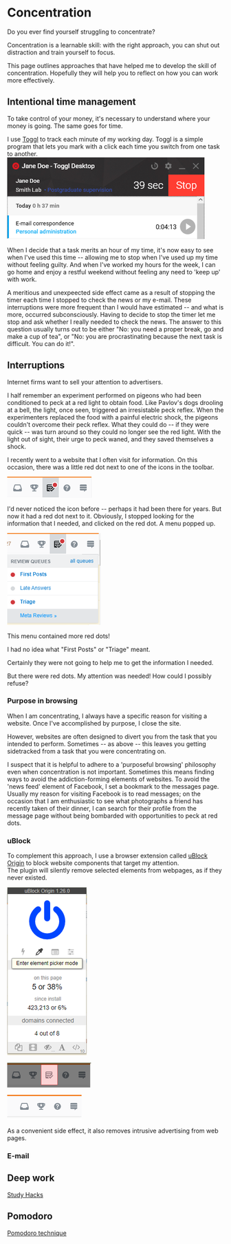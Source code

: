 # Concentration

Do you ever find yourself struggling to concentrate?

Concentration is a learnable skill: with the right approach, 
you can shut out distraction and train yourself to focus.

This page outlines approaches that have helped me to develop the skill of concentration.
Hopefully they will help you to reflect on how you can work more effectively.


## Intentional time management

To take control of your money, it's necessary to understand where your money is going.
The same goes for time.

I use [Toggl](https://www.toggl.com) to track each minute of my working day. 
Toggl is a simple program that lets you mark with a click each time you switch from
one task to another.  
![Toggl interface](https://github.com/ms609/concentration/raw/master/img/Toggl.png "Toggl interface")


When I decide that a task merits an hour of my time, it's now easy to see when 
I've used this time -- allowing me to stop when I've used up my time without 
feeling guilty.  And when I've worked my hours for the week, I can go home and 
enjoy a restful weekend without feeling any need to 'keep up' with work.

A meritious and unexpeected side effect came as a result of stopping the timer
each time I stopped to check the news or my e-mail.  These interruptions
were more frequent than I would have estimated -- and what is more, occurred
subconsciously.  Having to decide to stop the timer let me stop and ask whether
I really needed to check the news.  The answer to this question usually turns out to be
either "No: you need a proper break, go and make a cup of tea", or "No: you are
procrastinating because the next task is difficult. You can do it!".

## Interruptions

Internet firms want to sell your attention to advertisers. 

I half remember an experiment performed on pigeons who had been conditioned to
peck at a red light to obtain food.  Like Pavlov's dogs drooling at a bell,
the light, once seen, triggered an irresistable peck reflex.
When the experimenters replaced the food with a painful electric shock,
the pigeons couldn't overcome their peck reflex.
What they could do -- if they were quick -- was turn around so they could
no longer see the red light.  With the light out of sight, their urge to peck
waned, and they saved themselves a shock.

I recently went to a website that I often visit for information.
On this occasion, there was a little red dot next to one of the icons in the toolbar.

![Stack overflow buttons](https://github.com/ms609/concentration/raw/master/img/RedDot.png "A little red dot")

I'd never noticed the icon before -- perhaps it had been there for years.  But now it
had a red dot next to it.  Obviously, I stopped looking for the information that I needed,
and clicked on the red dot.  A menu popped up.

![Stack overflow review queue](https://github.com/ms609/concentration/raw/master/img/RedDotMenu.png "More red dots!")

This menu contained more red dots!

I had no idea what "First Posts" or "Triage" meant.

Certainly they were not going to help me to get the information I needed.

But there were red dots.  My attention was needed!  How could I possibly refuse?

### Purpose in browsing

When I am concentrating, I always have a specific reason for visiting a website.
Once I've accomplished by purpose, I close the site.

However, websites are often designed to divert you from the task that you intended 
to perform.  Sometimes -- as above -- this leaves you getting sidetracked from 
a task that you were concentrating on.

I suspect that it is helpful to adhere to a 'purposeful browsing' philosophy even
when concentration is not important.  Sometimes this means finding ways to avoid
the addiction-forming elements of websites.  To avoid the 'news feed' element of
Facebook, I set a bookmark to the messages page.  Usually my reason for visiting 
Facebook is to read messages; on the occasion that I am enthusiastic to see what
photographs a friend has recently taken of their dinner, I can search for their 
profile from the message page without being bombarded with opportunities to
peck at red dots.


### uBlock

To complement this approach,
I use a browser extension called [uBlock Origin](https://github.com/gorhill/uBlock/)
to block website components that target my attention.  
The plugin will silently remove selected elements from webpages,
as if they never existed.

![uBlock](https://github.com/ms609/concentration/raw/master/img/uBlock.png "uBlock interface")

![uBlock red dot zapper](https://github.com/ms609/concentration/raw/master/img/NoMoreRedDot.png "No more red dots!")

![uBlock red dot zapped](https://github.com/ms609/concentration/raw/master/img/WithoutRedDot.png "It's gone.")

As a convenient side effect, it also removes intrusive advertising from web pages.


### E-mail


## Deep work

[Study Hacks](https://www.calnewport.com/blog/2009/11/20/a-study-hacks-primer/)

## Pomodoro

[Pomodoro technique](https://francescocirillo.com/pages/pomodoro-technique)
